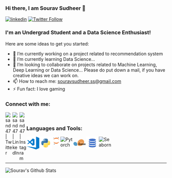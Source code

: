 

### Hi there, I am Sourav Sudheer 👋

[![linkedin](https://img.shields.io/website?label=Abheendra&style=for-the-badge&&logo=linkedin&url=https%3A%2F%2Fcodestackr.com)](https://www.linkedin.com/in/sourav-sudheer-a17087144/)
[![Twitter Follow](https://img.shields.io/twitter/follow/Abheendra?color=1DA1F2&logo=twitter&style=for-the-badge)](https://twitter.com/sudheer_sourav/)


### I'm an Undergrad Student and a Data Science Enthusiast!

Here are some ideas to get you started:

- 🔭 I’m currently working on a project related to recommendation system
- 🌱 I’m currently learning Data Science...
- 👯 I’m looking to collaborate on projects related to Machine Learning, Deep Learning or Data Science... Please do put down a mail, if you have creative ideas we can work on.
- 📫 How to reach me: souravsudheer.ss@gmail.com 
- ⚡ Fun fact: I love gaming

### Connect with me:

[<img align="left" alt="sand47 | Twitter" width="22px" src="https://cdn.jsdelivr.net/npm/simple-icons@v3/icons/twitter.svg" />][twitter]
[<img align="left" alt="sand47 | LinkedIn" width="22px" src="https://cdn.jsdelivr.net/npm/simple-icons@v3/icons/linkedin.svg" />][linkedin]
[<img align="left" alt="sand47 | Instagram" width="22px" src="https://cdn.jsdelivr.net/npm/simple-icons@v3/icons/instagram.svg" />][instagram]

<br />

### Languages and Tools:

<img align="left" alt="Visual Studio Code" width="40px" src="https://raw.githubusercontent.com/github/explore/80688e429a7d4ef2fca1e82350fe8e3517d3494d/topics/visual-studio-code/visual-studio-code.png" />
<img align="left" alt="python" width="40px" src="https://raw.githubusercontent.com/github/explore/80688e429a7d4ef2fca1e82350fe8e3517d3494d/topics/python/python.png" />
<img align="left" alt="Jupyter Notebook" width="26px" src="https://raw.githubusercontent.com/github/explore/80688e429a7d4ef2fca1e82350fe8e3517d3494d/topics/jupyter-notebook/jupyter-notebook.png" />
<img align="left" alt="Pytorch" width="40px" src="https://avatars0.githubusercontent.com/u/21003710?s=200&v=4" />
<img align="left" alt="scikit-learn" width="40px" src="https://raw.githubusercontent.com/github/explore/80688e429a7d4ef2fca1e82350fe8e3517d3494d/topics/scikit-learn/scikit-learn.png" />
<img align="left" alt="sql" width="40px" src="https://raw.githubusercontent.com/github/explore/80688e429a7d4ef2fca1e82350fe8e3517d3494d/topics/sql/sql.png" />
<img align="left" alt="Seaborn" width="40px" src="https://raw.githubusercontent.com/github/explore/80688e429a7d4ef2fca1e82350fe8e3517d3494d/topics/seaborn/seaborn.png" />
<br />
<br />
<br />
<br />

---

<img align="left" alt="Sourav's Github Stats" src="https://github-readme-stats.vercel.app/api?username=souravsudheer&show_icons=true&hide_border=true&count_private=true" />


[website]: ---
[twitter]: https://twitter.com/sudheer_sourav/
[instagram]: https://www.instagram.com/sourav_sudheer/
[linkedin]: https://www.linkedin.com/in/sourav-sudheer-a17087144/
